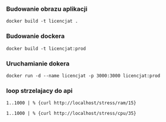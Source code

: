 ### Budowanie obrazu aplikacji

```
docker build -t licencjat .
```

### Budowanie dockera

```
docker build -t licencjat:prod
```

### Uruchamianie dokera

```
docker run -d --name licencjat -p 3000:3000 licencjat:prod
```

### loop strzelajacy do api

```
1..1000 | % {curl http://localhost/stress/ram/15}
```

```
1..1000 | % {curl http://localhost/stress/cpu/35}
```
